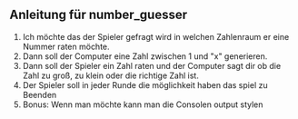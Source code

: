 ## Anleitung für number_guesser


1. Ich möchte das der Spieler gefragt wird in welchen Zahlenraum er eine Nummer raten möchte.
2. Dann soll der Computer eine Zahl zwischen 1 und "x" generieren.
3. Dann soll der Spieler ein Zahl raten und der Computer sagt dir ob die Zahl zu groß, zu klein oder die richtige Zahl ist.
4. Der Spieler soll in jeder Runde die möglichkeit haben das spiel zu Beenden
5. Bonus: Wenn man möchte kann man die Consolen output stylen